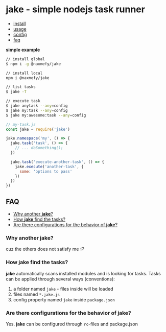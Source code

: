 # jake - simple nodejs task runner

* [install](install)
* [usage](usage)
* [config](config)
* [faq](#faq)

**simple example**

```bash
// install global
$ npm i -g @naxmefy/jake

// install local
npm i @naxmefy/jake

// list tasks
$ jake -T

// execute task
$ jake anytask --any=config
$ jake my:task --any=config
$ jake my:awesome:task --any=config
```

```javascript
// my-task.js
const jake = require('jake')

jake.namespace('my', () => {
  jake.task('task', () => {
    // ... doSomething();
  })

  jake.task('execute-another-task', () => {
    jake.execute('another-task', {
      some: 'options to pass'
    })
  })
})
```

## FAQ

* [Why another **jake**?](#why-another-jake)
* [How **jake** find the tasks?](#how-jake-find-the-tasks)
* [Are there configurations for the behavior of **jake**?](#are-there-configurations-for-the-behavior-of-jake)

### Why another **jake**?

cuz the others does not satisfy me :P

### How **jake** find the tasks?

**jake** automatically scans installed modules and is looking for tasks.
Tasks can be applied through several ways (conventions):

1. a folder named `jake` - files inside will be loaded
2. files named `*.jake.js`
3. config property named `jake` inside `package.json`

### Are there configurations for the behavior of **jake**?

Yes. **jake** can be configured through `rc`-files and package.json
